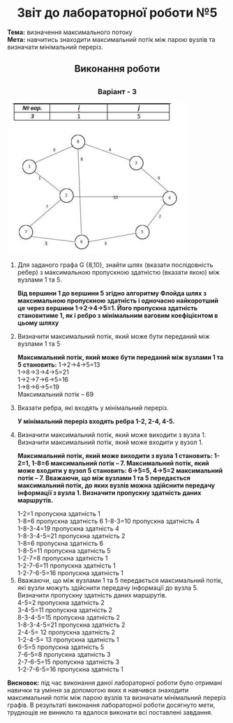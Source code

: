<h1 align="center">Звіт до лабораторної роботи №5</h1>
  <strong>Тема:</strong> визначення максимального потоку <br>
   <strong>Мета:</strong> навчитись знаходити максимальний потік між парою вузлів та визначати мінімальний переріз. <br>
  
  <h2 align="center">Виконання роботи<h2>
  <h3 align="center">Варіант - 3</h3>
  <img src="https://github.com/SofiiaBazivTR31/Baziv_TR31_TOTM2020/blob/master/LAB5/11.jpg">
  <ol>
<li>Для заданого графа G {8,10}, знайти шлях (вказати послідовність ребер) з максимальною пропускною здатністю (вказати якою) між вузлами 1 та 5. 
<p><b>Від вершини 1 до вершини 5 згідно алгоритму Флойда шлях з максимальною пропускною здатність і одночасно найкоротший це через вершини  1->2->4->5=1. Його пропускна здатність становитиме 1, як і ребро з мінімальним ваговим коефіцієнтом в цьому шляху </b></p></li><li>Визначити максимальний потік, який може бути переданий між вузлами 1 та 5
<p><b>Максимальний потік, який може бути переданий між вузлами 1 та 5 становить:</b>
1->2->4->5=13 <br>
1->8->3->4->5=21 <br>
1->2->7->6->5=16 <br>
1->8->6->5=19 <br>
Максимальний потік – 69  </p></li><li>Вказати ребра, які входять у мінімальний переріз.
<p><b>У мінімальний переріз входять ребра 1-2, 2-4, 4-5. </b><p> </li><li> Визначити максимальний потік, який може виходити з вузла 1. Визначити максимальний потік, який може входити у вузол 1. 
<p> <b>Максимальний потік, який може виходити з вузла 1 становить: 1-2=1, 1-8=6 максимальний потік – 7.
Максимальний потік, який може входити у вузол 5 становить: 6->5=5, 4->5=2 
максимальний потік – 7.
Вважаючи, що між вузлами 1 та 5 передається максимальний потік, до яких вузлів можна здійснити передачу інформації з вузла 1. Визначити пропускну здатність даних маршрутів. </b></p>
1-2=1 пропускна здатність 1 <br>
1-8=6 пропускна здатність 6 
1-8-3=10 пропускна здатність 4 <br>
1-8-3-4=19 пропускна здатність 4 <br>
1-8-3-4-5=21  пропускна здатність 2 <br>
1-8=6 пропускна здатність 6 <br>
1-8-5=11 пропускна здатність 5 <br>
1-2-7=8 пропускна здатність 1 <br>
1-2-7-6=11 пропускна здатність 1 <br>
1-2-7-6-5=16 пропускна здатність 1    </li><li>Вважаючи, що між вузлами 1 та 5 передається максимальний потік, які вузли можуть здійснити передачу інформації до вузла 5. Визначити пропускну здатність даних маршрутів. <br>
4-5=2 пропускна здатність 2 <br>
3-4-5=11 пропускна здатність 2 <br>
8-3-4-5=15 пропускна здатність 2 <br>
1-8-3-4-5=21 пропускна здатність 2 <br>
2-4-5= 12 пропускна здатність 2 <br>
1-2-4-5= 13 пропускна здатність 1 <br>
6-5=5 пропускна здатність 5 <br>
7-6-5=8 пропускна здатність 3 <br>
2-7-6-5=15 пропускна здатність 3 <br>
1-2-7-6-5=16 пропускна здатність 1  <br> </li></ol><strong>Висновок:</strong> під час виконання даної лабораторної роботи було отримані навички та уміння за допомогою яких я навчився знаходити максимальний потік між парою вузлів та визначати мінімальний переріз графів. В результаті виконання лабораторної роботи досягнуто мети, труднощів не виникло та вдалося виконати всі поставлені завдання.</stong>
